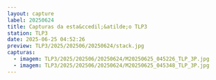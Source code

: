 ```yaml
---
layout: capture
label: 20250624
title: Capturas da esta&ccedil;&atilde;o TLP3
station: TLP3
date: 2025-06-25 04:52:26
preview: TLP3/2025/202506/20250624/stack.jpg
capturas:
  - imagem: TLP3/2025/202506/20250624/M20250625_045226_TLP_3P.jpg
  - imagem: TLP3/2025/202506/20250624/M20250625_045348_TLP_3P.jpg
---
```

